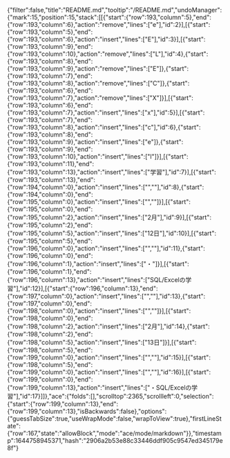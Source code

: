 {"filter":false,"title":"README.md","tooltip":"/README.md","undoManager":{"mark":15,"position":15,"stack":[[{"start":{"row":193,"column":5},"end":{"row":193,"column":6},"action":"remove","lines":["e"],"id":2}],[{"start":{"row":193,"column":5},"end":{"row":193,"column":6},"action":"insert","lines":["E"],"id":3}],[{"start":{"row":193,"column":9},"end":{"row":193,"column":10},"action":"remove","lines":["L"],"id":4},{"start":{"row":193,"column":8},"end":{"row":193,"column":9},"action":"remove","lines":["E"]},{"start":{"row":193,"column":7},"end":{"row":193,"column":8},"action":"remove","lines":["C"]},{"start":{"row":193,"column":6},"end":{"row":193,"column":7},"action":"remove","lines":["X"]}],[{"start":{"row":193,"column":6},"end":{"row":193,"column":7},"action":"insert","lines":["x"],"id":5}],[{"start":{"row":193,"column":7},"end":{"row":193,"column":8},"action":"insert","lines":["c"],"id":6},{"start":{"row":193,"column":8},"end":{"row":193,"column":9},"action":"insert","lines":["e"]},{"start":{"row":193,"column":9},"end":{"row":193,"column":10},"action":"insert","lines":["l"]}],[{"start":{"row":193,"column":11},"end":{"row":193,"column":13},"action":"insert","lines":["学習"],"id":7}],[{"start":{"row":193,"column":13},"end":{"row":194,"column":0},"action":"insert","lines":["",""],"id":8},{"start":{"row":194,"column":0},"end":{"row":195,"column":0},"action":"insert","lines":["",""]}],[{"start":{"row":195,"column":0},"end":{"row":195,"column":2},"action":"insert","lines":["2月"],"id":9}],[{"start":{"row":195,"column":2},"end":{"row":195,"column":5},"action":"insert","lines":["12日"],"id":10}],[{"start":{"row":195,"column":5},"end":{"row":196,"column":0},"action":"insert","lines":["",""],"id":11},{"start":{"row":196,"column":0},"end":{"row":196,"column":1},"action":"insert","lines":["・"]}],[{"start":{"row":196,"column":1},"end":{"row":196,"column":13},"action":"insert","lines":["SQL/Excelの学習"],"id":12}],[{"start":{"row":196,"column":13},"end":{"row":197,"column":0},"action":"insert","lines":["",""],"id":13},{"start":{"row":197,"column":0},"end":{"row":198,"column":0},"action":"insert","lines":["",""]}],[{"start":{"row":198,"column":0},"end":{"row":198,"column":2},"action":"insert","lines":["2月"],"id":14},{"start":{"row":198,"column":2},"end":{"row":198,"column":5},"action":"insert","lines":["13日"]}],[{"start":{"row":198,"column":5},"end":{"row":199,"column":0},"action":"insert","lines":["",""],"id":15}],[{"start":{"row":198,"column":5},"end":{"row":199,"column":0},"action":"insert","lines":["",""],"id":16}],[{"start":{"row":199,"column":0},"end":{"row":199,"column":13},"action":"insert","lines":["・SQL/Excelの学習"],"id":17}]]},"ace":{"folds":[],"scrolltop":2365,"scrollleft":0,"selection":{"start":{"row":199,"column":13},"end":{"row":199,"column":13},"isBackwards":false},"options":{"guessTabSize":true,"useWrapMode":false,"wrapToView":true},"firstLineState":{"row":167,"state":"allowBlock","mode":"ace/mode/markdown"}},"timestamp":1644758945371,"hash":"2906a2b53e88c33446ddf905c9547ed345179e8f"}
